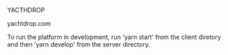 YACTHDROP

yachtdrop.com

To run the platform in development, run 'yarn start' from the client diretory and then 'yarn develop' from the server directory.
